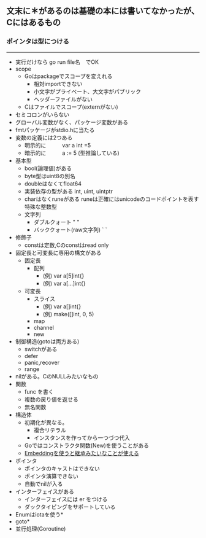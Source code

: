 文末に＊があるのは基礎の本には書いてなかったが、Cにはあるもの
----------------------------------
### ポインタは型につける

----------------------------------

- 実行だけなら go run file名　でOK
- scope
  - Goはpackageでスコープを変えれる
    - 相対importできない
    - 小文字がプライベート、大文字がパブリック
    - ヘッダーファイルがない
  - Cはファイルでスコープ(externがない)
- セミコロンがいらない
- グローバル変数がなく、パッケージ変数がある
- fmtパッケージがstdio.hに当たる
- 変数の定義には2つある
  - 明示的に　　　var a int =5
  - 暗示的に　　　a := 5    (型推論している)
- 基本型
  - bool(論理値)がある
  - byte型はuint8の別名
  - doubleはなくてfloat64
  - 実装依存の型がある int, uint, uintptr
  - charはなくruneがある runeは正確にはunicodeのコードポイントを表す特殊な整数型
  - 文字列
    - ダブルクォート  " " 
    - バッククォート(raw文字列)   \`  \`
- 修飾子
  - constは定数,Cのconstはread only
- 固定長と可変長に専用の構文がある
  - 固定長
    - 配列   
      - (例)  var a[5]int{}
      - (例)  var a[...]int{} 
  - 可変長
    - スライス 
      - (例)  var a[]int{}
      - (例)  make([]int, 0, 5)
    - map
    - channel
    - new  
- 制御構造(gotoは両方ある)
  - switchがある
  - defer
  - panic,recover
  - range
- nilがある。CのNULLみたいなもの
- 関数
  - func を書く　　
  - 複数の戻り値を返せる
  - 無名関数　　 
- 構造体
  - 初期化が異なる。
    - 複合リテラル
    - インスタンスを作ってから一つづつ代入 
  - Goではコンストラクタ関数(New)を使うことがある
  - [Embeddingを使うと継承みたいなことが使える](https://github.com/rw5jkk6/open-main/blob/main/Go%E8%A8%80%E8%AA%9E/Go%E3%81%AE%E6%96%87%E6%B3%95/embeded-new.go)
- ポインタ
  - ポインタのキャストはできない
  - ポインタ演算できない
  - 自動でnilが入る
- インターフェイスがある
  - インターフェイスには er をつける
  - ダックタイピングをサポートしている
- Enumはiotaを使う*
- goto*
- 並行処理(Goroutine)
